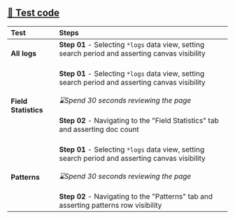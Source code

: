 [🔗 Test code](https://github.com/elastic/oblt-playwright/blob/main/tests/kibana/logs.kibana.spec.ts)
---
| **Test**  | **Steps** |
| :------------ | :------------ |
| **All logs** | **Step 01** - Selecting `*logs` data view, setting search period and asserting canvas visibility<br><br>  |
| **Field Statistics** | **Step 01** - Selecting `*logs` data view, setting search period and asserting canvas visibility<br><br>_⌛Spend 30 seconds reviewing the page_<br><br>**Step 02** - Navigating to the "Field Statistics" tab and asserting doc count<br><br>  |
| **Patterns** | **Step 01** - Selecting `*logs` data view, setting search period and asserting canvas visibility<br><br>_⌛Spend 30 seconds reviewing the page_<br><br>**Step 02** - Navigating to the "Patterns" tab and asserting patterns row visibility  |
